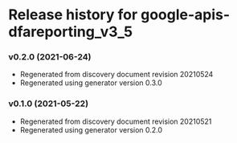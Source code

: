 # Release history for google-apis-dfareporting_v3_5

### v0.2.0 (2021-06-24)

* Regenerated from discovery document revision 20210524
* Regenerated using generator version 0.3.0

### v0.1.0 (2021-05-22)

* Regenerated from discovery document revision 20210521
* Regenerated using generator version 0.2.0

